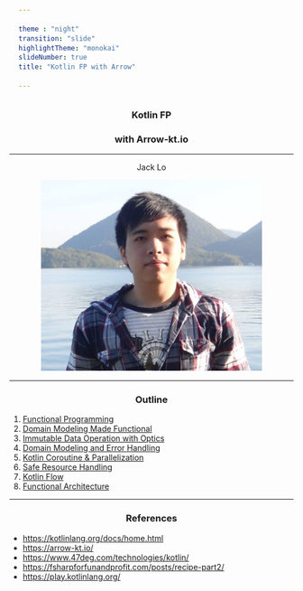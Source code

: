 ```yaml
---

theme : "night"
transition: "slide"
highlightTheme: "monokai"
slideNumber: true
title: "Kotlin FP with Arrow"

---
```


### Kotlin FP
### with Arrow-kt.io

<style>
pre {
  background: #303030;
  padding: 10px 16px;
  border-radius: 0.3em;
  counter-reset: line;
}
pre code[class*="="] .line {
  display: block;
  line-height: 1.8rem;
  font-size: 1em;
}
pre code[class*="="] .line:before {
  counter-increment: line;
  content: counter(line);
  display: inline-block;
  border-right: 3px solid #6ce26c !important;
  padding: 0 .5em;
  margin-right: .5em;
  color: #afafaf !important;
  width: 24px;
  text-align: right;
}

.reveal .slides > section > section {
  text-align: center; 
}

h1,h2,h3,h4 {
  text-align: center;
}

p {
  text-align: center;
}
</style>

---

Jack Lo

![](img/photo.png)

---

### Outline

1. [Functional Programming](../ch1/export/)
2. [Domain Modeling Made Functional](../ch2/export/)
3. [Immutable Data Operation with Optics](../ch3/export/)
4. [Domain Modeling and Error Handling](../ch4/export/)
5. [Kotlin Coroutine & Parallelization](../ch5/export/)
6. [Safe Resource Handling](../ch6/export/)
7. [Kotlin Flow](../ch7/export/)
8. [Functional Architecture](../ch8/export/)

---

### References

- https://kotlinlang.org/docs/home.html
- https://arrow-kt.io/
- https://www.47deg.com/technologies/kotlin/
- https://fsharpforfunandprofit.com/posts/recipe-part2/
- https://play.kotlinlang.org/

